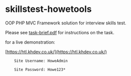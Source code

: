 # skillstest-howetools
OOP PHP MVC Framework solution for interview skills test.

Please see [task-brief.pdf](Task-Brief.pdf) for instructions on the task.

for a live demonstration:

[https://htl.khdev.co.uk/](https://htl.khdev.co.uk/)

		Site Username: HoweAdmin

		Site Password: Howe123*

